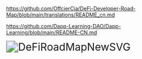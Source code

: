 https://github.com/OffcierCia/DeFi-Developer-Road-Map/blob/main/translations/README_cn.md

https://github.com/Dapp-Learning-DAO/Dapp-Learning/blob/main/README-CN.md

<img src="https://img.0x64.in/2024/01/6588bd93fba30dcc32e125b426ed9c93.svg" alt="DeFiRoadMapNewSVG" style="zoom: 200%;" />
